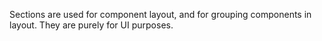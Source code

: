 Sections are used for component layout, and for grouping components in layout. They are purely for UI purposes.